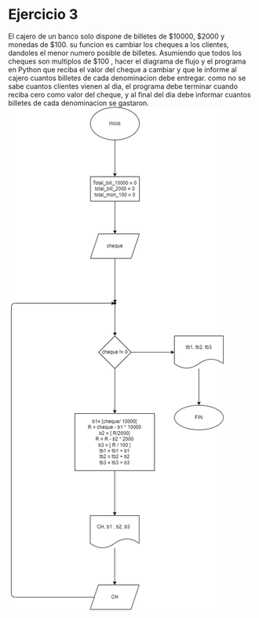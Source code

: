 # Ejercicio 3
El cajero de un banco solo dispone de billetes de $10000, $2000 y monedas de $100. su funcion es cambiar los cheques a los clientes, dandoles el menor numero posible de billetes. Asumiendo que todos los cheques son multiplos de $100 , hacer el diagrama de flujo y el programa en Python que reciba el valor del cheque a cambiar y que le informe al cajero cuantos billetes de cada denominacion debe entregar. como no se sabe cuantos clientes vienen al dia, el programa debe terminar cuando reciba cero como valor del cheque, y al final del dia debe informar cuantos billetes de cada denominacion se gastaron. 
![diagramadeflujo](diagrama.png)